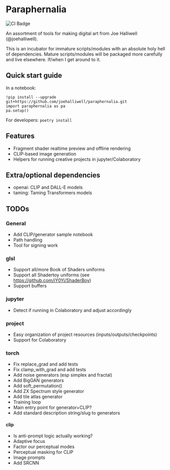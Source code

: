 # Paraphernalia

![CI Badge](https://github.com/joehalliwell/paraphernalia/actions/workflows/test.yml/badge.svg)

An assortment of tools for making digital art from Joe Halliwell
(@joehalliwell).

This is an incubator for immature scripts/modules with an absolute holy hell of
dependencies. Mature scripts/modules will be packaged more carefully and live
elsewhere. If/when I get around to it.

## Quick start guide

In a notebook:

```
!pip install --upgrade git+https://github.com/joehalliwell/paraphernalia.git
import paraphernalia as pa
pa.setup()
```

For developers: `poetry install`

## Features

- Fragment shader realtime preview and offline rendering
- CLIP-based image generation
- Helpers for running creative projects in jupyter/Colaboratory

## Extra/optional dependencies

- openai: CLIP and DALL-E models
- taming: Taming Transformers models

## TODOs

### General

- Add CLIP/generator sample notebook
- Path handling
- Tool for signing work

### glsl

- Support all/more Book of Shaders uniforms
- Support all Shadertoy uniforms (see https://github.com/iY0Yi/ShaderBoy)
- Support buffers

### jupyter

- Detect if running in Colaboratory and adjust accordingly

### project

- Easy organization of project resources (inputs/outputs/checkpoints)
- Support for Colaboratory

### torch

- Fix replace_grad and add tests
- Fix clamp_with_grad and add tests
- Add noise generators (esp simplex and fractal)
- Add BigGAN generators
- Add soft_permutation()
- Add ZX Spectrum style generator
- Add tile atlas generator
- Training loop
- Main entry point for generator+CLIP?
- Add standard description string/slug to generators

#### clip

- Is anti-prompt logic actually working?
- Adaptive focus
- Factor our perceptual modes
- Perceptual masking for CLIP
- Image prompts
- Add SRCNN
